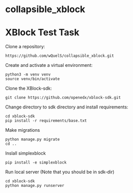 # collapsible_xblock

# XBlock Test Task

Clone a repository:  
```
https://github.com/wQuelS/collapsible_xblock.git
```
Create and activate a virtual environment:  
```
python3 -m venv venv
source venv/bin/activate
```
Clone the XBlock-sdk:  
```
git clone https://github.com/openedx/xblock-sdk.git
```
Change directory to sdk directory and install requirements:
```
cd xblock-sdk
pip install -r requirements/base.txt
```
Make migrations
```
python manage.py migrate
cd ..
```
Inslall simplexblock
```
pip install -e simplexblock
```
Run local server (Note that you should be in sdk-dir)
```
cd xblock-sdk
python manage.py runserver
```

